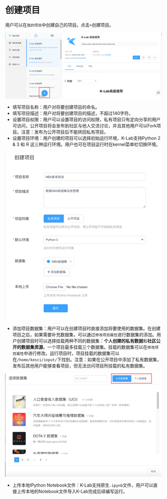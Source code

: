 # 创建项目

用户可以在`我的项目`中创建自己的项目。点击`+`创建项目。

![image description](/image/community-create-project.png)

* 填写项目名称：用户对将要创建项目的命名。
* 填写项目描述：用户对将要创建项目的描述，不超过140字符。
* 设置项目权限：用户可以设置项目的访问权限，私有项目只有定向分享的用户可访问，公开项目将会发布到社区与他人交流讨论，并且其他用户可以Fork项目。注意：发布为公开项目后不能转回私有项目。
* 设置项目环境：用户创建的项目可以选择初始运行环境，K-Lab支持Python 2 & 3 和 R 这三种运行环境。用户也可在项目运行时在kernel菜单栏切换环境。

![image description](/image/project-list.png)

* 添加项目数据集：用户可以在创建项目时直接添加将要使用的数据集。在创建项目之后，如果需要补充数据集，可以通过`修改项目属性`进行数据集的添加。用户创建项目时可以选择挂载两种不同的数据集：**个人创建的私有数据**和**社区公开的数据集资源**。一个项目最多挂载三个数据集。挂载的数据集可以在`修改项目属性`中进行修改。运行项目时，项目挂载的数据集可以在`/home/kesci/input/`下找到。注意：如果在公开项目中添加了私有数据集，发布后其他用户能够查看项目，但无法访问项目所挂载的私有数据集。
 
 ![image description](/image/选择数据集.png)
 
* 上传本地IPython Notebook文件：K-Lab支持原生```.ipynb```文件，用户可以直接上传本地的Notebook文件导入K-Lab完成后续编写运行。
